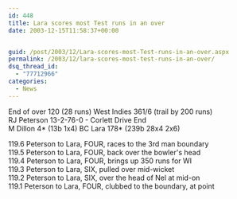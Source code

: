 ```yaml
---
id: 448
title: Lara scores most Test runs in an over
date: 2003-12-15T11:58:37+00:00


guid: /post/2003/12/Lara-scores-most-Test-runs-in-an-over.aspx
permalink: /2003/12/lara-scores-most-test-runs-in-an-over/
dsq_thread_id:
  - "77712966"
categories:
  - News
---
```

<body xmlns="http://www.w3.org/1999/xhtml">
    <p>
        End of over 120 (28 runs) West Indies 361/6 (trail by 200 runs) 
        <br />
        RJ Peterson 13-2-76-0 - Corlett Drive End 
        <br />
        M Dillon 4* (13b 1x4) BC Lara 178* (239b 28x4 2x6) 
    </p>
    <p>
        119.6 Peterson to Lara, FOUR, races to the 3rd man boundary<br />
        119.5 Peterson to Lara, FOUR, back over the bowler's head 
        <br />
        119.4 Peterson to Lara, FOUR, brings up 350 runs for WI 
        <br />
        119.3 Peterson to Lara, SIX, pulled over mid-wicket 
        <br />
        119.2 Peterson to Lara, SIX, over the head of Nel at mid-on 
        <br />
        119.1 Peterson to Lara, FOUR, clubbed to the boundary, at point 
    </p>
</body>